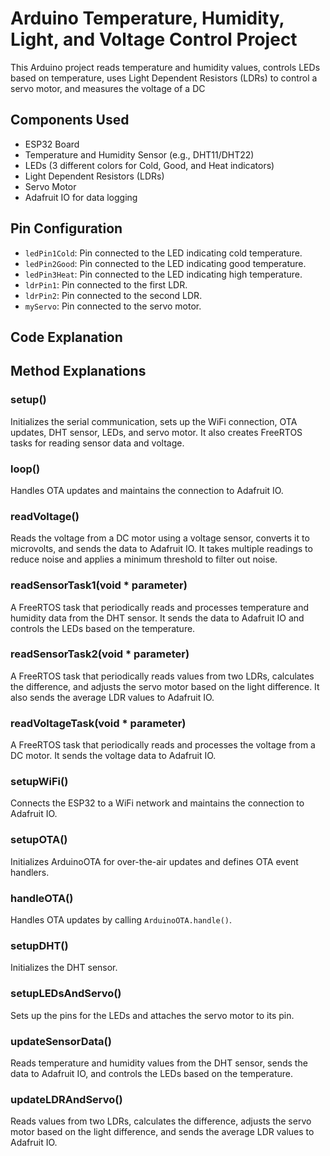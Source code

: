 
# Arduino Temperature, Humidity, Light, and Voltage Control Project

This Arduino project reads temperature and humidity values, controls LEDs based on temperature, uses Light Dependent Resistors (LDRs) to control a servo motor, and measures the voltage of a DC
## Components Used

- ESP32 Board
- Temperature and Humidity Sensor (e.g., DHT11/DHT22)
- LEDs (3 different colors for Cold, Good, and Heat indicators)
- Light Dependent Resistors (LDRs)
- Servo Motor
- Adafruit IO for data logging

## Pin Configuration

- `ledPin1Cold`: Pin connected to the LED indicating cold temperature.
- `ledPin2Good`: Pin connected to the LED indicating good temperature.
- `ledPin3Heat`: Pin connected to the LED indicating high temperature.
- `ldrPin1`: Pin connected to the first LDR.
- `ldrPin2`: Pin connected to the second LDR.
- `myServo`: Pin connected to the servo motor.

## Code Explanation
## Method Explanations

### setup()

Initializes the serial communication, sets up the WiFi connection, OTA updates, DHT sensor, LEDs, and servo motor. It also creates FreeRTOS tasks for reading sensor data and voltage.

### loop()

Handles OTA updates and maintains the connection to Adafruit IO.

### readVoltage()

Reads the voltage from a DC motor using a voltage sensor, converts it to microvolts, and sends the data to Adafruit IO. It takes multiple readings to reduce noise and applies a minimum threshold to filter out noise.

### readSensorTask1(void * parameter)

A FreeRTOS task that periodically reads and processes temperature and humidity data from the DHT sensor. It sends the data to Adafruit IO and controls the LEDs based on the temperature.

### readSensorTask2(void * parameter)

A FreeRTOS task that periodically reads values from two LDRs, calculates the difference, and adjusts the servo motor based on the light difference. It also sends the average LDR values to Adafruit IO.

### readVoltageTask(void * parameter)

A FreeRTOS task that periodically reads and processes the voltage from a DC motor. It sends the voltage data to Adafruit IO.

### setupWiFi()

Connects the ESP32 to a WiFi network and maintains the connection to Adafruit IO.

### setupOTA()

Initializes ArduinoOTA for over-the-air updates and defines OTA event handlers.

### handleOTA()

Handles OTA updates by calling `ArduinoOTA.handle()`.

### setupDHT()

Initializes the DHT sensor.

### setupLEDsAndServo()

Sets up the pins for the LEDs and attaches the servo motor to its pin.

### updateSensorData()

Reads temperature and humidity values from the DHT sensor, sends the data to Adafruit IO, and controls the LEDs based on the temperature.

### updateLDRAndServo()

Reads values from two LDRs, calculates the difference, adjusts the servo motor based on the light difference, and sends the average LDR values to Adafruit IO.